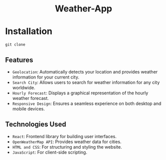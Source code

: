 <h1 align="center">Weather-App</h1>


# Installation 
    git clone 

## Features

- `Geolocation`: Automatically detects your location and provides weather information for your current city.  <br>
- `Search City`: Allows users to search for weather information for any city worldwide.  <br>
- `Hourly Forecast`: Displays a graphical representation of the hourly weather forecast.  <br>
- `Responsive Design`: Ensures a seamless experience on both desktop and mobile devices.

## Technologies Used

- `React`: Frontend library for building user interfaces.  <br>
- `OpenWeatherMap API`: Provides weather data for cities.  <br>
- `HTML and CSS`: For structuring and styling the website.  <br>
- `JavaScript`: For client-side scripting.
